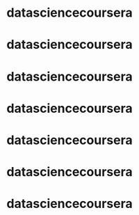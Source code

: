 # datasciencecoursera
# datasciencecoursera
# datasciencecoursera
# datasciencecoursera
# datasciencecoursera
# datasciencecoursera
# datasciencecoursera
